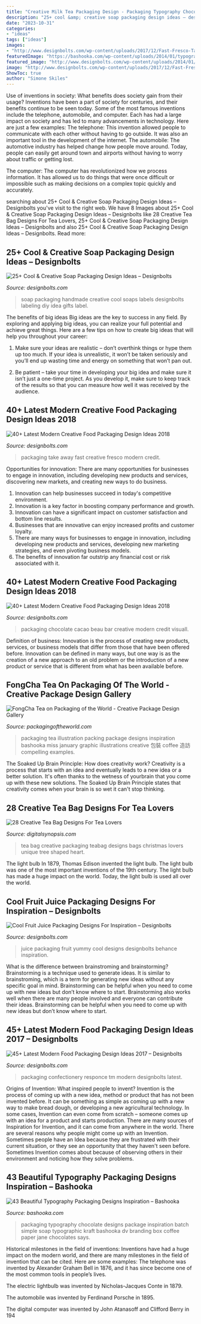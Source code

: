 ```yaml
---
title: "Creative Milk Tea Packaging Design - Packaging Typography Chocolate Designs Package Inspiration Batch Simple Soap Typographic Kraft Bashooka Dv Branding Box Coffee Paper Jane Chocolates Says"
description: "25+ cool &amp; creative soap packaging design ideas – designbolts"
date: "2023-10-31"
categories:
- "ideas"
tags: ["ideas"]
images:
- "http://www.designbolts.com/wp-content/uploads/2017/12/Fast-Fresco-Take-Away-Packaging-Design-2018.jpg"
featuredImage: "https://bashooka.com/wp-content/uploads/2014/01/typography-packaging-designs-38.jpg"
featured_image: "http://www.designbolts.com/wp-content/uploads/2014/01/Yummy-Fruit-Juice-Packaging-Design.jpg"
image: "http://www.designbolts.com/wp-content/uploads/2017/12/Fast-Fresco-Take-Away-Packaging-Design-2018.jpg"
ShowToc: true
author: "Simone Skiles"
---
```



Use of inventions in society: What benefits does society gain from their usage?
Inventions have been a part of society for centuries, and their benefits continue to be seen today. Some of the most famous inventions include the telephone, automobile, and computer. Each has had a large impact on society and has led to many advancements in technology. Here are just a few examples: The telephone: This invention allowed people to communicate with each other without having to go outside. It was also an important tool in the development of the internet.
The automobile: The automotive industry has helped change how people move around. Today, people can easily get around town and airports without having to worry about traffic or getting lost.

The computer: The computer has revolutionized how we process information. It has allowed us to do things that were once difficult or impossible such as making decisions on a complex topic quickly and accurately.

	

		
searching about 25+ Cool &amp; Creative Soap Packaging Design Ideas – Designbolts you've visit to the right web. We have 8 Images about 25+ Cool &amp; Creative Soap Packaging Design Ideas – Designbolts like 28 Creative Tea Bag Designs For Tea Lovers, 25+ Cool &amp; Creative Soap Packaging Design Ideas – Designbolts and also 25+ Cool &amp; Creative Soap Packaging Design Ideas – Designbolts. Read more:
		
    
## 25+ Cool &amp; Creative Soap Packaging Design Ideas – Designbolts

<img loading=lazy src="http://www.designbolts.com/wp-content/uploads/2012/07/Cool-Creative-Soap-Packaging-Design-Ideas-24.jpg" onerror="this.onerror=null;this.src='https://tse4.mm.bing.net/th?id=OIP.qpN77xsnJ-zcbiEru4ReSgHaJ0&amp;pid=15.1';" alt="25+ Cool &amp; Creative Soap Packaging Design Ideas – Designbolts">

_Source: designbolts.com_

>soap packaging handmade creative cool soaps labels designbolts labeling diy idea gifts label. 

	

The benefits of big ideas
Big ideas are the key to success in any field. By exploring and applying big ideas, you can realize your full potential and achieve great things. Here are a few tips on how to create big ideas that will help you throughout your career:
1. Make sure your ideas are realistic – don’t overthink things or hype them up too much. If your idea is unrealistic, it won’t be taken seriously and you’ll end up wasting time and energy on something that won’t pan out.

2. Be patient – take your time in developing your big idea and make sure it isn’t just a one-time project. As you develop it, make sure to keep track of the results so that you can measure how well it was received by the audience.


    
## 40+ Latest Modern Creative Food Packaging Design Ideas 2018

<img loading=lazy src="http://www.designbolts.com/wp-content/uploads/2017/12/Fast-Fresco-Take-Away-Packaging-Design-2018.jpg" onerror="this.onerror=null;this.src='https://tse2.mm.bing.net/th?id=OIP.uoxDIjACZjfNIH3jjTWuiAHaGK&amp;pid=15.1';" alt="40+ Latest Modern Creative Food Packaging Design Ideas 2018">

_Source: designbolts.com_

>packaging take away fast creative fresco modern credit. 

	

Opportunities for innovation: There are many opportunities for businesses to engage in innovation, including developing new products and services, discovering new markets, and creating new ways to do business.
1. Innovation can help businesses succeed in today's competitive environment.
2. Innovation is a key factor in boosting company performance and growth.
3. Innovation can have a significant impact on customer satisfaction and bottom line results.
4. Businesses that are innovative can enjoy increased profits and customer loyalty.
5. There are many ways for businesses to engage in innovation, including developing new products and services, developing new marketing strategies, and even pivoting business models.
6. The benefits of innovation far outstrip any financial cost or risk associated with it.

    
## 40+ Latest Modern Creative Food Packaging Design Ideas 2018

<img loading=lazy src="http://www.designbolts.com/wp-content/uploads/2017/12/Beau-Cacao-Chocolate-Packaging-Design-2018-2.jpg" onerror="this.onerror=null;this.src='https://tse4.mm.bing.net/th?id=OIP.bbT1V-G_ChuPlu6grTE_HAHaEj&amp;pid=15.1';" alt="40+ Latest Modern Creative Food Packaging Design Ideas 2018">

_Source: designbolts.com_

>packaging chocolate cacao beau bar creative modern credit visuall. 

	

Definition of business:
Innovation is the process of creating new products, services, or business models that differ from those that have been offered before. Innovation can be defined in many ways, but one way is as the creation of a new approach to an old problem or the introduction of a new product or service that is different from what has been available before.

    
## FongCha Tea On Packaging Of The World - Creative Package Design Gallery

<img loading=lazy src="https://4.bp.blogspot.com/-WjUeJPmhDS8/VqdwXjma45I/AAAAAAADTcQ/qQWqpaoPs_U/s1600/FongCha-Tea-Packaging-4.jpg" onerror="this.onerror=null;this.src='https://tse3.mm.bing.net/th?id=OIP.AOevMCCEtkb35zi60SPOsAHaE8&amp;pid=15.1';" alt="FongCha Tea on Packaging of the World - Creative Package Design Gallery">

_Source: packagingoftheworld.com_

>packaging tea illustration packing package designs inspiration bashooka miss january graphic illustrations creative 包裝 coffee 造訪 compelling examples. 

	

The Soaked Up Brain Principle: How does creativity work?
Creativity is a process that starts with an idea and eventually leads to a new idea or a better solution. It's often thanks to the wetness of yourbrain that you come up with these new solutions. The Soaked Up Brain Principle states that creativity comes when your brain is so wet it can't stop thinking.

    
## 28 Creative Tea Bag Designs For Tea Lovers

<img loading=lazy src="https://digitalsynopsis.com/wp-content/uploads/2016/05/creative-unique-tea-bag-packaging-17.jpg" onerror="this.onerror=null;this.src='https://tse3.mm.bing.net/th?id=OIP.84z4JCVU6pkM95ZtbxucHQHaJW&amp;pid=15.1';" alt="28 Creative Tea Bag Designs For Tea Lovers">

_Source: digitalsynopsis.com_

>tea bag creative packaging teabag designs bags christmas lovers unique tree shaped heart. 

	

The light bulb
In 1879, Thomas Edison invented the light bulb. The light bulb was one of the most important inventions of the 19th century. The light bulb has made a huge impact on the world. Today, the light bulb is used all over the world.

    
## Cool Fruit Juice Packaging Designs For Inspiration – Designbolts

<img loading=lazy src="http://www.designbolts.com/wp-content/uploads/2014/01/Yummy-Fruit-Juice-Packaging-Design.jpg" onerror="this.onerror=null;this.src='https://tse1.mm.bing.net/th?id=OIP.WC7QuT0KZqdQTJM7hJwsiQHaE7&amp;pid=15.1';" alt="Cool Fruit Juice Packaging Designs For Inspiration – Designbolts">

_Source: designbolts.com_

>juice packaging fruit yummy cool designs designbolts behance inspiration. 

	

What is the difference between brainstroming and brainstorming?
Brainstorming is a technique used to generate ideas. It is similar to brainstroming, which is a term for generating new ideas without any specific goal in mind. Brainstorming can be helpful when you need to come up with new ideas but don’t know where to start.  Brainstorming also works well when there are many people involved and everyone can contribute their ideas. Brainstorming can be helpful when you need to come up with new ideas but don’t know where to start.

    
## 45+ Latest Modern Food Packaging Design Ideas 2017 – Designbolts

<img loading=lazy src="http://www.designbolts.com/wp-content/uploads/2017/06/TM-Our-responce-confectionery-Packaging-Design.jpg" onerror="this.onerror=null;this.src='https://tse4.mm.bing.net/th?id=OIP.68FDHmdZK7sHRn3AJl67FgC9FJ&amp;pid=15.1';" alt="45+ Latest Modern Food Packaging Design Ideas 2017 – Designbolts">

_Source: designbolts.com_

>packaging confectionery responce tm modern designbolts latest. 

	

Origins of Invention: What inspired people to invent?
Invention is the process of coming up with a new idea, method or product that has not been invented before. It can be something as simple as coming up with a new way to make bread dough, or developing a new agricultural technology. In some cases, Invention can even come from scratch – someone comes up with an idea for a product and starts production. There are many sources of Inspiration for Invention, and it can come from anywhere in the world.
There are several reasons why people might come up with an Invention. Sometimes people have an Idea because they are frustrated with their current situation, or they see an opportunity that they haven't seen before. Sometimes Invention comes about because of observing others in their environment and noticing how they solve problems.

    
## 43 Beautiful Typography Packaging Designs Inspiration – Bashooka

<img loading=lazy src="https://bashooka.com/wp-content/uploads/2014/01/typography-packaging-designs-38.jpg" onerror="this.onerror=null;this.src='https://tse4.mm.bing.net/th?id=OIP.bqlgaf9j5RYeys2xOMgqmgHaLH&amp;pid=15.1';" alt="43 Beautiful Typography Packaging Designs Inspiration – Bashooka">

_Source: bashooka.com_

>packaging typography chocolate designs package inspiration batch simple soap typographic kraft bashooka dv branding box coffee paper jane chocolates says. 

	

Historical milestones in the field of inventions:
Inventions have had a huge impact on the modern world, and there are many milestones in the field of invention that can be cited. Here are some examples:
The telephone was invented by Alexander Graham Bell in 1876, and it has since become one of the most common tools in people’s lives.

The electric lightbulb was invented by Nicholas-Jacques Conte in 1879.

The automobile was invented by Ferdinand Porsche in 1895. 

The digital computer was invented by John Atanasoff and Clifford Berry in 194
